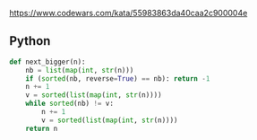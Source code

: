 https://www.codewars.com/kata/55983863da40caa2c900004e

## Python
```python
def next_bigger(n):
    nb = list(map(int, str(n)))
    if (sorted(nb, reverse=True) == nb): return -1
    n += 1
    v = sorted(list(map(int, str(n))))
    while sorted(nb) != v:
        n += 1
        v = sorted(list(map(int, str(n))))
    return n
```